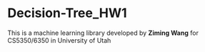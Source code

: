 # Decision-Tree_HW1
This is a machine learning library developed by **Ziming Wang** for CS5350/6350 in University of Utah
